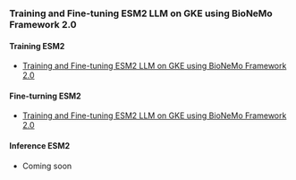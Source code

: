### Training and Fine-tuning ESM2 LLM on GKE using BioNeMo Framework 2.0

#### Training ESM2

- [Training and Fine-tuning ESM2 LLM on GKE using BioNeMo Framework 2.0](./esm2/README.md#training)

#### Fine-turning ESM2

- [Training and Fine-tuning ESM2 LLM on GKE using BioNeMo Framework 2.0](./esm2/README.md#fine-tuning)

#### Inference ESM2

- Coming soon
